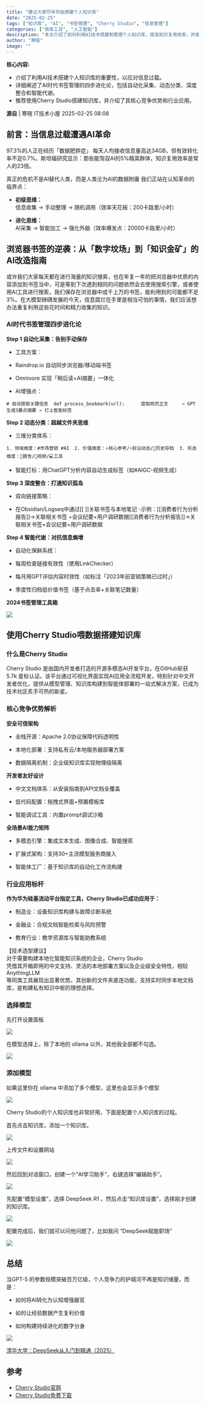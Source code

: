 ```yaml
---
title: "建议大家尽早开始搭建个人知识库"
date: "2025-02-25"
tags: ["知识库", "AI", "书签管理", "Cherry Studio", "信息管理"]
categories: ["效率工具", "人工智能"]
description: "本文介绍了如何利用AI技术搭建和管理个人知识库，提高知识复用效率，并推荐了相关工具和方法。"
author: "寒暄"
image: ""
---
```


**核心内容:**
- 介绍了利用AI技术搭建个人知识库的重要性，以应对信息过载。
- 详细阐述了AI时代书签管理的四步进化论，包括自动化采集、动态分类、深度整合和智能代谢。
- 推荐使用Cherry Studio搭建知识库，并介绍了其核心竞争优势和行业应用。

**源自** |  寒暄  IT技术小屋   2025-02-25 08:08  

## 前言：当信息过载遭遇AI革命  
  
97.3%的人正在经历「数据肥胖症」 每天人均接收信息量高达34GB，但有效转化率不足0.7%。斯坦福研究显示：那些能驾驭AI的5%精英群体，知识复用效率是常人的23倍。  
  
真正的危机不是AI替代人类，而是人类沦为AI的数据附庸 我们正站在认知革命的临界点：  
- **初级思维：**  
信息收集 → 手动整理 → 随机调用（效率天花板：200卡路里/小时）  
  
- **进化思维：**  
AI采集 → 智能加工 → 强化外脑（效率爆发点：20000卡路里/小时）  
  
## 浏览器书签的逆袭：从「数字坟场」到「知识金矿」的AI改造指南  
  
或许我们大家每天都在进行海量的知识搜索，也在年复一年的把浏览器中优质的内容添加到书签当中，可是等到下次遇到相同的问题依然会去使用搜索引擎，或者使用AI工具进行搜索，我们保存在浏览器中成千上万的书签，能利用到的可能都不足3%。在大模型磅礴发展的今天，信息腐烂在手里是相当可怕的事情，我们应该想办法重复利用这些花时间和精力收集的知识。  
### AI时代书签管理四步进化论  
  
**Step 1 自动化采集：告别手动保存**  
- 工具方案：  
  
- Raindrop.io 自动同步浏览器/移动端书签  
  
- Omnivore 实现「稍后读+AI摘要」一体化  
  
- AI增强点：  
  
```
# 自动提取关键信息  def process_bookmark(url):      提取网页正文     → GPT生成3要点摘要 → 打上智能标签  
```  
  
**Step 2 动态分类：超越文件夹思维**  
- 三维分类体系：  
  
```
1. 领域维度：#市场营销 #AI  2. 价值维度：⭐核心参考/⚡前沿动态/📁历史存档  3. 形态维度：📄报告/🎥视频/💻工具 
```  
- 智能打标：用ChatGPT分析内容自动生成标签（如#AIGC-视频生成）  
  
**Step 3 深度整合：打通知识孤岛**  
- 双向链接策略：  
  
- 在Obsidian/Logseq中通过[[ ]]关联书签与本地笔记 -示例：[[消费者行为分析报告]]→关联相关书签 +会议纪要+用户调研数据[[消费者行为分析报告]]→关联相关书签+会议纪要+用户调研数据  
  
**Step 4 智能代谢：对抗信息熵增**  
- 自动化保鲜系统：  
  
- 每周检查链接有效性（使用LinkChecker）  
  
- 每月用GPT评估内容时效性（如标注「2023年前营销策略已过时」）  
  
- 季度性归档低价值书签（基于点击率+关联笔记数量）  
  
**2024书签管理工具箱**  
  
![](https://ai.programnotes.cn/img/ai/5044f21ffda439364b721db60677635a.png)  
## 使用Cherry Studio喂数据搭建知识库  
### 什么是Cherry Studio  
  
Cherry Studio 是由国内开发者打造的开源多模态AI开发平台，在GitHub斩获 5.7k 星标认证。该平台通过可视化界面实现AI应用全流程开发，特别针对中文开发者优化，提供从模型管理、知识库构建到智能体部署的一站式解决方案，已成为技术社区炙手可热的新星。  
### 核心竞争优势解析  
  
**安全可信架构**  
- 全栈开源：Apache 2.0协议保障代码透明性  
  
- 本地化部署：支持私有云/本地服务器部署方案  
  
- 数据隔离机制：企业级知识库实现物理级隔离  
  
**开发者友好设计**  
- 中文文档体系：从安装指南到API文档全覆盖  
  
- 低代码配置：拖拽式界面+预置模板库  
  
- 智能调试工具：内置prompt调试沙箱  
  
**全场景AI能力矩阵**  
- 多模态引擎：集成文本生成、图像合成、智能搜索  
  
- 扩展式架构：支持30+主流模型服务商接入  
  
- 智能体工厂：基于知识库的自动化工作流构建  
  
### 行业应用标杆  
  
**作为华为硅基流动平台指定工具，Cherry Studio已成功应用于：**  
- 制造业：设备知识库构建与故障诊断系统  
  
- 金融业：合规文档智能检索与风险预警  
  
- 教育行业：教学资源库与智能助教系统  
  
【技术选型建议】  
对于需要构建本地化智能知识系统的企业，Cherry Studio  
凭借其开箱即用的中文支持、灵活的本地部署方案以及企业级安全特性，相较AnythingLLM  
等同类工具展现出显著优势。其创新的文件夹直连功能，支持实时同步本地文档库，是构建私有知识中枢的理想选择。  
### 选择模型  
  
先打开设置面板  
  
![](https://ai.programnotes.cn/img/ai/567341f9e47dd8f536c8c07539620e8e.png)  
  
在模型选择上，除了本地的 ollama 以外，其他我全部都不勾选。  
  
![](https://ai.programnotes.cn/img/ai/cfb16d4768daaee31a2af48416e4cedf.png)  
### 添加模型  
  
如果这里你在 ollama 中添加了多个模型，这里也会显示多个模型  
  
![](https://ai.programnotes.cn/img/ai/6c9db83761f889a8dd4ade174bd1bf91.png)  
  
Cherry Studio的个人知识库也非常好用，下面是配置个人知识库的过程。  
  
首先点击知识库，添加一个知识库。  
  
![](https://ai.programnotes.cn/img/ai/b0e8a4c2c9e10a83992ceea32f49b6ea.png)  
  
上传文件和设置网站  
  
![](https://ai.programnotes.cn/img/ai/613886a871a0ae786604fa24f92dda5e.png)  
  
然后回到对话窗口，创建一个“AI学习助手”，右键选择“编辑助手”。  
  
![](https://ai.programnotes.cn/img/ai/e3489317ab0c81d591bccfb64426a31f.png)  
  
先配置“模型设置”，选择 DeepSeek R1 ，然后点击“知识库设置”，选择刚才创建的知识库。  
  
![](https://ai.programnotes.cn/img/ai/fe050fc431cd21d9dd81029c1be815c9.png)  
  
配置完成后，我们就可以问他问题了，比如我问 “DeepSeek赋能职场”  
  
![](https://ai.programnotes.cn/img/ai/75a1949bdf552d0b485c55ed8aa3b208.png)  
  
  
## 总结  
  
当GPT-5 的参数规模突破百万亿级，个人竞争力的护城河不再是知识储量，而是：  
- 如何将AI转化为认知增强器官  
  
- 如何让经验数据产生复利价值  
  
- 如何构建持续进化的数字分身  
  
![](https://ai.programnotes.cn/img/ai/b0b0d65a8077fe5fc54ccd945913d458.gif)  
  
[清华大学：DeepSeek从入门到精通（2025）](https://mp.weixin.qq.com/s?__biz=MzA5ODQ5ODgxOQ==&mid=2247485908&idx=1&sn=fe6b212c52969e7e3c69843bff7c3f50&scene=21#wechat_redirect)  

## 参考

- [Cherry Studio官网](https://www.cherry-ai.com/)
- [Cherry Studio免费下载](https://www.cherry-ai.com/download) 